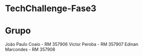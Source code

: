 # TechChallenge-Fase3

# Grupo
João Paulo Coaio - RM 357906
Victor Peroba - RM 357907
Edinan Marcondes - RM 357908

